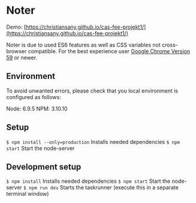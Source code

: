# Noter

Demo: [https://christiansany.github.io/cas-fee-projekt1/](https://christiansany.github.io/cas-fee-projekt1/)

Noter is due to used ES6 features as well as CSS variables not cross-browser compatible. For the best experience user [Google Chrome Version 59](https://www.google.de/chrome/browser/desktop/index.html?brand=CHBD&gclid=EAIaIQobChMIxemG2ZLR1AIVBDPTCh1aYASTEAAYASAAEgK3M_D_BwE) or newer.

## Environment

To avoid unwanted errors, please check that you local environment is configured as follows:

Node: 6.9.5
NPM: 3.10.10

## Setup

`$ npm install --only=production` Installs needed dependencies
`$ npm start` Start the node-server

## Development setup

`$ npm install` Installs needed dependencies
`$ npm start` Start the node-server
`$ npm run dev` Starts the taskrunner (execute this in a separate terminal window)
